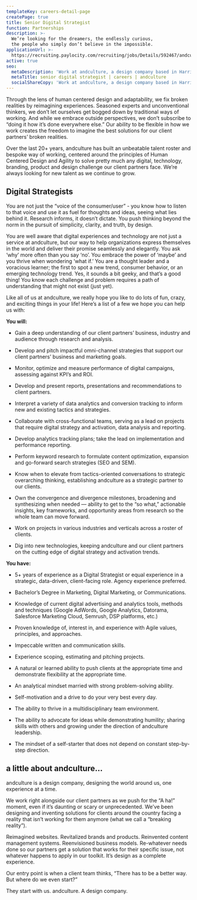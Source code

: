 ```yaml
---
templateKey: careers-detail-page
createPage: true
title: Senior Digital Strategist
function: Partnerships
description: >-
  We’re looking for the dreamers, the endlessly curious, 
  the people who simply don’t believe in the impossible.
applicationUrl: >-
  https://recruiting.paylocity.com/recruiting/jobs/Details/592467/andculture-Inc/senior-digital-strategist
active: true
seo:
  metaDescription: 'Work at andculture, a design company based in Harrisburg, PA'
  metaTitle: senior digital strategist | careers | andculture
  socialShareCopy: 'Work at andculture, a design company based in Harrisburg, PA'
---
```

Through the lens of human centered design and adaptability, we fix broken realities by reimagining experiences. Seasoned experts and unconventional thinkers, we don’t let ourselves get bogged down by traditional ways of working. And while we embrace outside perspectives, we don’t subscribe to “doing it how it’s done everywhere else.” Our ability to be flexible in how we work creates the freedom to imagine the best solutions for our client  partners’ broken realities.

Over the last 20+ years, andculture has built an unbeatable talent roster and bespoke way of working, centered around the principles of Human Centered Design and Agility to solve pretty much any digital, technology, branding, product and design challenge our client partners face. We’re always looking for new talent as we continue to grow.

## Digital Strategists

You are not just the “voice of the consumer/user” - you know how to listen to that voice and use it as fuel for thoughts and ideas, seeing what lies behind it. Research informs, it doesn’t dictate. You push thinking beyond the norm in the pursuit of simplicity, clarity, and truth, by design.

You are well aware that digital experiences and technology are not just a service at andculture, but our way to help organizations express themselves in the world and deliver their promise seamlessly and elegantly. You ask ‘why’ more often than you say ‘no’. You embrace the power of ‘maybe’ and you thrive when wondering ‘what if.’ You are a thought leader and a voracious learner; the first to spot a new trend, consumer behavior, or an emerging technology trend. Yes, it sounds a bit geeky, and that’s a good thing! You know each challenge and problem requires a path of understanding that might not exist (just yet).

Like all of us at andculture, we really hope you like to do lots of fun, crazy, and exciting things in your life! Here’s a list of a few we hope you can help us with:

**You will:**

* Gain a deep understanding of our client partners’ business, industry and audience through research and analysis.
  
* Develop and pitch impactful omni-channel strategies that support our client partners’ business and marketing  goals.  
  
* Monitor, optimize and measure performance of digital campaigns, assessing against KPI’s and ROI.
  
* Develop and present reports, presentations and recommendations to client partners.  
  
* Interpret a variety of data analytics and conversion tracking to inform new and  existing tactics and strategies.  
  
* Collaborate with cross-functional teams, serving as a lead on projects that require digital strategy and activation, data analysis and reporting.  
  
* Develop analytics tracking plans; take the lead on implementation and  performance reporting.
  
* Perform keyword research to formulate content optimization, expansion and go-forward search strategies (SEO and SEM).  
  
* Know when to elevate from tactics-oriented conversations to strategic overarching thinking, establishing andculture as a strategic partner to our clients.
  
* Own the convergence and divergence milestones, broadening and synthesizing when needed — ability to get to the “so what,” actionable insights, key frameworks, and opportunity areas from research so the whole team can move forward.

* Work  on  projects  in various industries and verticals across a roster of clients.  

* Dig into new technologies, keeping andculture and our client partners on the cutting edge of digital strategy and activation trends.  

**You have:**

* 5+ years of experience as a Digital Strategist or equal experience in a strategic, data-driven, client-facing role. Agency experience preferred.

* Bachelor’s Degree in Marketing, Digital Marketing, or Communications.

* Knowledge of current digital advertising and analytics tools, methods and techniques (Google AdWords, Google Analytics, Datorama, Salesforce Marketing Cloud, Semrush, DSP platforms, etc.)

* Proven knowledge of, interest in, and experience with Agile values, principles, and approaches.

* Impeccable written and communication skills.

* Experience scoping, estimating and pitching projects.

* A natural or learned ability to push clients at the appropriate time and demonstrate flexibility at the appropriate time.

* An analytical mindset married with strong problem-solving ability.

* Self-motivation and a drive to do your very best every day.

* The ability to thrive in a multidisciplinary team environment.

* The ability to advocate for ideas while demonstrating humility; sharing skills with others and growing under the direction of andculture leadership.

* The mindset of a self-starter that does not depend on constant step-by-step direction.

## a little about andculture…

andculture is a design company, designing the world around us, one experience at a time.

We work right alongside our client partners as we push for the “A ha!” moment, even if it’s daunting or scary or unprecedented. We’ve been designing and inventing solutions for clients around the country facing a reality that isn’t working for them anymore (what we call a “breaking reality”).

Reimagined websites. Revitalized brands and products. Reinvented content management systems. Reenvisioned business models. Re-whatever needs done so our partners get a solution that works for their specific issue, not whatever happens to apply in our toolkit. It’s design as a complete experience.

Our entry point is when a client team thinks, “There has to be a better way. But where do we even start?”

They start with us. andculture. A design company.

